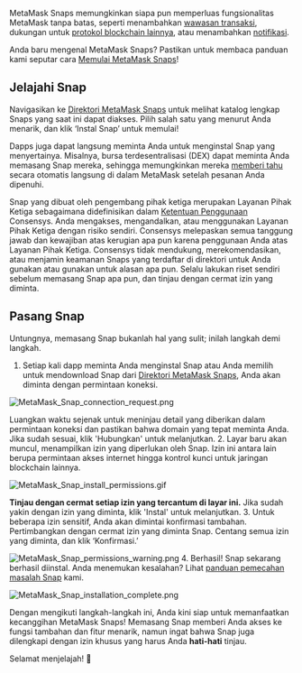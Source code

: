 MetaMask Snaps memungkinkan siapa pun memperluas fungsionalitas MetaMask tanpa batas, seperti menambahkan [wawasan transaksi](https://support.metamask.io/hc/en-us/articles/18377011111579), dukungan untuk [protokol blockchain lainnya](https://support.metamask.io/hc/en-us/articles/18376977618843), atau menambahkan [notifikasi](https://support.metamask.io/hc/en-us/articles/18376956006171).


Anda baru mengenal MetaMask Snaps? Pastikan untuk membaca panduan kami seputar cara [Memulai MetaMask Snaps](https://support.metamask.io/hc/en-us/articles/18377120661019)!


Jelajahi Snap
-------------


Navigasikan ke [Direktori MetaMask Snaps](https://snaps.metamask.io/?utm_source=metamaskSupport&utm_medium=knowledge-base&utm_campaign=2023_Sep_snaps-launch_content_none) untuk melihat katalog lengkap Snaps yang saat ini dapat diakses. Pilih salah satu yang menurut Anda menarik, dan klik ‘Instal Snap’ untuk memulai!


Dapps juga dapat langsung meminta Anda untuk menginstal Snap yang menyertainya. Misalnya, bursa terdesentralisasi (DEX) dapat meminta Anda memasang Snap mereka, sehingga memungkinkan mereka [memberi tahu](https://support.metamask.io/hc/en-us/articles/18376956006171) secara otomatis langsung di dalam MetaMask setelah pesanan Anda dipenuhi.



Snap yang dibuat oleh pengembang pihak ketiga merupakan Layanan Pihak Ketiga sebagaimana didefinisikan dalam [Ketentuan Penggunaan](https://consensys.io/terms-of-use/) Consensys. Anda mengakses, mengandalkan, atau menggunakan Layanan Pihak Ketiga dengan risiko sendiri. Consensys melepaskan semua tanggung jawab dan kewajiban atas kerugian apa pun karena penggunaan Anda atas Layanan Pihak Ketiga. Consensys tidak mendukung, merekomendasikan, atau menjamin keamanan Snaps yang terdaftar di direktori untuk Anda gunakan atau gunakan untuk alasan apa pun. Selalu lakukan riset sendiri sebelum memasang Snap apa pun, dan tinjau dengan cermat izin yang diminta.



Pasang Snap
-----------


Untungnya, memasang Snap bukanlah hal yang sulit; inilah langkah demi langkah.


1. Setiap kali dapp meminta Anda menginstal Snap atau Anda memilih untuk mendownload Snap dari [Direktori MetaMask Snaps](https://snaps.metamask.io/?utm_source=metamaskSupport&utm_medium=knowledge-base&utm_campaign=2023_Sep_snaps-launch_content_none), Anda akan diminta dengan permintaan koneksi.  
  

![MetaMask_Snap_connection_request.png](https://support.metamask.io/hc/article_attachments/18406921359643)


Luangkan waktu sejenak untuk meninjau detail yang diberikan dalam permintaan koneksi dan pastikan bahwa domain yang tepat meminta Anda. Jika sudah sesuai, klik 'Hubungkan' untuk melanjutkan.
2. Layar baru akan muncul, menampilkan izin yang diperlukan oleh Snap. Izin ini antara lain berupa permintaan akses internet hingga kontrol kunci untuk jaringan blockchain lainnya.  
  

![MetaMask_Snap_install_permissions.gif](https://support.metamask.io/hc/article_attachments/18406892239131)


**Tinjau dengan cermat setiap izin yang tercantum di layar ini.** Jika sudah yakin dengan izin yang diminta, klik 'Instal' untuk melanjutkan.
3. Untuk beberapa izin sensitif, Anda akan dimintai konfirmasi tambahan. Pertimbangkan dengan cermat izin yang diminta Snap. Centang semua izin yang diminta, dan klik ‘Konfirmasi.’


![MetaMask_Snap_permissions_warning.png](https://support.metamask.io/hc/article_attachments/18406921361563)
4. Berhasil! Snap sekarang berhasil diinstal. Anda menemukan kesalahan? Lihat [panduan pemecahan masalah Snap](https://support.metamask.io/hc/en-us/articles/18377083455771) kami.


![MetaMask_Snap_installation_complete.png](https://support.metamask.io/hc/article_attachments/18406892242843)


Dengan mengikuti langkah-langkah ini, Anda kini siap untuk memanfaatkan kecanggihan MetaMask Snaps! Memasang Snap memberi Anda akses ke fungsi tambahan dan fitur menarik, namun ingat bahwa Snap juga dilengkapi dengan izin khusus yang harus Anda **hati-hati** tinjau.


Selamat menjelajah! 🚀

